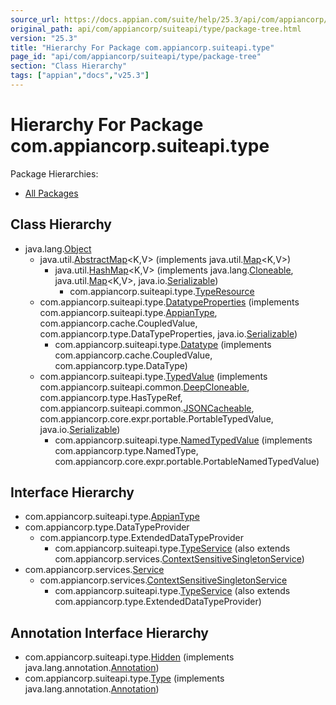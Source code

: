 ```yaml
---
source_url: https://docs.appian.com/suite/help/25.3/api/com/appiancorp/suiteapi/type/package-tree.html
original_path: api/com/appiancorp/suiteapi/type/package-tree.html
version: "25.3"
title: "Hierarchy For Package com.appiancorp.suiteapi.type"
page_id: "api/com/appiancorp/suiteapi/type/package-tree"
section: "Class Hierarchy"
tags: ["appian","docs","v25.3"]
---
```



# Hierarchy For Package com.appiancorp.suiteapi.type

Package Hierarchies:

-   [All Packages](../../../../overview-tree.html)

## Class Hierarchy

-   java.lang.[Object](https://docs.oracle.com/en/java/javase/17/docs/api/java.base/java/lang/Object.html "class or interface in java.lang")
    -   java.util.[AbstractMap](https://docs.oracle.com/en/java/javase/17/docs/api/java.base/java/util/AbstractMap.html "class or interface in java.util")<K,V> (implements java.util.[Map](https://docs.oracle.com/en/java/javase/17/docs/api/java.base/java/util/Map.html "class or interface in java.util")<K,V>)
        -   java.util.[HashMap](https://docs.oracle.com/en/java/javase/17/docs/api/java.base/java/util/HashMap.html "class or interface in java.util")<K,V> (implements java.lang.[Cloneable](https://docs.oracle.com/en/java/javase/17/docs/api/java.base/java/lang/Cloneable.html "class or interface in java.lang"), java.util.[Map](https://docs.oracle.com/en/java/javase/17/docs/api/java.base/java/util/Map.html "class or interface in java.util")<K,V>, java.io.[Serializable](https://docs.oracle.com/en/java/javase/17/docs/api/java.base/java/io/Serializable.html "class or interface in java.io"))
            -   com.appiancorp.suiteapi.type.[TypeResource](TypeResource.html "class in com.appiancorp.suiteapi.type")
    -   com.appiancorp.suiteapi.type.[DatatypeProperties](DatatypeProperties.html "class in com.appiancorp.suiteapi.type") (implements com.appiancorp.suiteapi.type.[AppianType](AppianType.html "interface in com.appiancorp.suiteapi.type"), com.appiancorp.cache.CoupledValue, com.appiancorp.type.DataTypeProperties, java.io.[Serializable](https://docs.oracle.com/en/java/javase/17/docs/api/java.base/java/io/Serializable.html "class or interface in java.io"))
        -   com.appiancorp.suiteapi.type.[Datatype](Datatype.html "class in com.appiancorp.suiteapi.type") (implements com.appiancorp.cache.CoupledValue, com.appiancorp.type.DataType)
    -   com.appiancorp.suiteapi.type.[TypedValue](TypedValue.html "class in com.appiancorp.suiteapi.type") (implements com.appiancorp.suiteapi.common.[DeepCloneable](../common/DeepCloneable.html "interface in com.appiancorp.suiteapi.common"), com.appiancorp.type.HasTypeRef, com.appiancorp.suiteapi.common.[JSONCacheable](../common/JSONCacheable.html "interface in com.appiancorp.suiteapi.common"), com.appiancorp.core.expr.portable.PortableTypedValue, java.io.[Serializable](https://docs.oracle.com/en/java/javase/17/docs/api/java.base/java/io/Serializable.html "class or interface in java.io"))
        -   com.appiancorp.suiteapi.type.[NamedTypedValue](NamedTypedValue.html "class in com.appiancorp.suiteapi.type") (implements com.appiancorp.type.NamedType, com.appiancorp.core.expr.portable.PortableNamedTypedValue)

## Interface Hierarchy

-   com.appiancorp.suiteapi.type.[AppianType](AppianType.html "interface in com.appiancorp.suiteapi.type")
-   com.appiancorp.type.DataTypeProvider
    -   com.appiancorp.type.ExtendedDataTypeProvider
        -   com.appiancorp.suiteapi.type.[TypeService](TypeService.html "interface in com.appiancorp.suiteapi.type") (also extends com.appiancorp.services.[ContextSensitiveSingletonService](../../services/ContextSensitiveSingletonService.html "interface in com.appiancorp.services"))
-   com.appiancorp.services.[Service](../../services/Service.html "interface in com.appiancorp.services")
    -   com.appiancorp.services.[ContextSensitiveSingletonService](../../services/ContextSensitiveSingletonService.html "interface in com.appiancorp.services")
        -   com.appiancorp.suiteapi.type.[TypeService](TypeService.html "interface in com.appiancorp.suiteapi.type") (also extends com.appiancorp.type.ExtendedDataTypeProvider)

## Annotation Interface Hierarchy

-   com.appiancorp.suiteapi.type.[Hidden](Hidden.html "annotation interface in com.appiancorp.suiteapi.type") (implements java.lang.annotation.[Annotation](https://docs.oracle.com/en/java/javase/17/docs/api/java.base/java/lang/annotation/Annotation.html "class or interface in java.lang.annotation"))
-   com.appiancorp.suiteapi.type.[Type](Type.html "annotation interface in com.appiancorp.suiteapi.type") (implements java.lang.annotation.[Annotation](https://docs.oracle.com/en/java/javase/17/docs/api/java.base/java/lang/annotation/Annotation.html "class or interface in java.lang.annotation"))